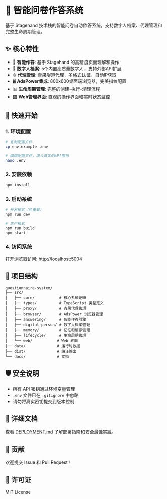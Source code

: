 # 🎯 智能问卷作答系统

基于 Stagehand 技术栈的智能问卷自动作答系统，支持数字人档案、代理管理和完整生命周期管理。

## ✨ 核心特性

- 🤖 **智能作答**: 基于 Stagehand 的高精度页面理解和操作
- 👤 **数字人档案**: 5个内置高质量数字人，支持外部API扩展
- 🌐 **代理管理**: 青果隧道代理，多格式认证，自动IP获取
- 🖥️ **AdsPower集成**: 800x600桌面端浏览器，完美指纹配置
- 📊 **生命周期管理**: 完整的创建-执行-清理流程
- 🎛️ **Web管理界面**: 直观的操作界面和实时状态监控

## 🚀 快速开始

### 1. 环境配置

```bash
# 复制配置文件
cp env.example .env

# 编辑配置文件，填入真实的API密钥
nano .env
```

### 2. 安装依赖

```bash
npm install
```

### 3. 启动系统

```bash
# 开发模式（热重载）
npm run dev

# 生产模式
npm run build
npm start
```

### 4. 访问系统

打开浏览器访问: http://localhost:5004

## 📁 项目结构

```
questionnaire-system/
├── src/
│   ├── core/           # 核心系统逻辑
│   ├── types/          # TypeScript 类型定义
│   ├── proxy/          # 青果代理管理
│   ├── browser/        # AdsPower 浏览器管理
│   ├── answering/      # 智能作答引擎
│   ├── digital-person/ # 数字人档案管理
│   ├── memory/         # 记忆和缓存管理
│   ├── lifecycle/      # 生命周期管理
│   └── web/           # Web 界面
├── data/              # 运行时数据
├── dist/              # 编译输出
└── docs/              # 文档
```

## 🛡️ 安全说明

- 所有 API 密钥通过环境变量管理
- `.env` 文件已在 `.gitignore` 中忽略
- 请勿将真实密钥提交到版本控制

## 📖 详细文档

查看 [DEPLOYMENT.md](./DEPLOYMENT.md) 了解部署指南和安全最佳实践。

## 🤝 贡献

欢迎提交 Issue 和 Pull Request！

## 📄 许可证

MIT License